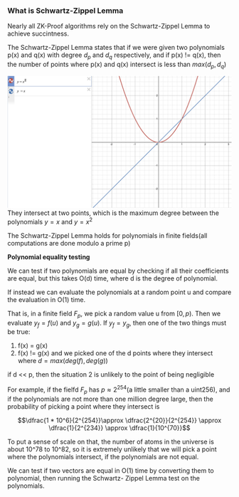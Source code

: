 ### What is Schwartz-Zippel Lemma

Nearly all ZK-Proof algorithms rely on the Schwartz-Zippel Lemma to achieve succintness.

The Schwartz-Zippel Lemma states that if we were given two polynomials p(x) and q(x) with degree $d_p$ and $d_q$ respectively, and if p(x) != q(x), then the number of points where p(x) and q(x) intersect is less than $max(d_p,d_q)$

![alt text](assets/image.png)
They intersect at two points, which is the maximum degree between the polynomials $y = x$ and $y = x^2$


The Schwartz-Zippel Lemma holds for polynomials in finite fields(all computations are done modulo a prime p)


**Polynomial equality testing**

We can test if two polynomials are equal by checking if all their coefficients are equal, but this takes O(d) time, where d is the degree of polynomial.

If instead we can evaluate the polynomials at a random point u and compare the evaluation in O(1) time.

That is, in a finite field $F_p$, we pick a random value u from $[0,p)$. Then we evaluate $y_f = f(u)$ and $y_g = g(u)$. If $y_f = y_g$, then one of the two things must be true:
1. f(x) = g(x)
2. f(x) != g(x) and we picked one of the d points where they intersect where $d=max(deg(f), deg(g))$

if d << p, then the situation 2 is unlikely to the point of being negligible


For example, if the fielfd $F_p$ has $p\approx2^254$(a little smaller than a uint256), and if the polynomials are not more than one million degree large, then the probability of picking a point where they intersect is 

$$\dfrac{1 * 10^6}{2^{254}}\approx \dfrac{2^{20}}{2^{254}} \approx \dfrac{1}{2^{234}} \approx \dfrac{1}{10^{70}}$$


To put a sense of scale on that, the number of atoms in the universe is about 10^78 to 10^82, so it is extremely unlikely that we will pick a point where the polynomials intersect, if the polynomials are not equal.



We can test if two vectors are equal in O(1) time by converting them to polynomial, then running the Schwartz- Zippel Lemma test on the polynomials. 

